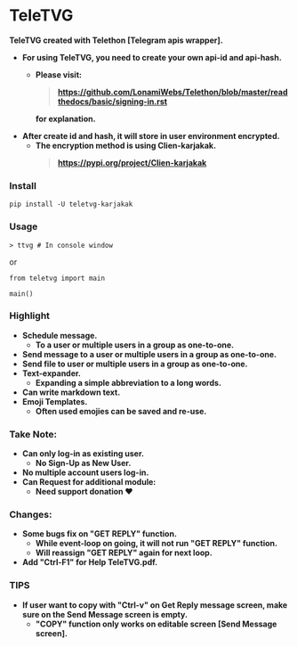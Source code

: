 # TeleTVG

**TeleTVG created with Telethon [Telegram apis wrapper].**
* **For using TeleTVG, you need to create your own api-id and api-hash.**
    * **Please visit:**  
        > **https://github.com/LonamiWebs/Telethon/blob/master/readthedocs/basic/signing-in.rst** 

        **for explanation.**  
* **After create id and hash, it will store in user environment encrypted.**
    * **The encryption method is using Clien-karjakak.**
        > **https://pypi.org/project/Clien-karjakak**  

### Install
```
pip install -U teletvg-karjakak
```
### Usage
```
> ttvg # In console window
```
or
```
from teletvg import main

main()
```
### Highlight
* **Schedule message.**
    * **To a user or multiple users in a group as one-to-one.**
* **Send message to a user or multiple users in a group as one-to-one.**
* **Send file to user or multiple users in a group as one-to-one.**
* **Text-expander.**
    * **Expanding a simple abbreviation to a long words.**
* **Can write markdown text.**
* **Emoji Templates.**
    * **Often used emojies can be saved and re-use.**
### Take Note:
* **Can only log-in as existing user.**
    * **No Sign-Up as New User.**
* **No multiple account users log-in.**
* **Can Request for additional module:**
    * **Need support donation :heart:**
### Changes:
* **Some bugs fix on "GET REPLY" function.**
    * **While event-loop on going, it will not run "GET REPLY" function.**
    * **Will reassign "GET REPLY" again for next loop.**
* **Add "Ctrl-F1" for Help TeleTVG.pdf.** 
### TIPS
* **If user want to copy with "Ctrl-v" on Get Reply message screen, make sure on the Send Message screen is empty.**
    * **"COPY" function only works on editable screen [Send Message screen].** 